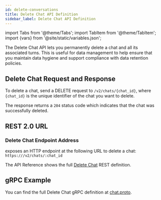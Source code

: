 ```yaml
---
id: delete-conversations
title: Delete Chat API Definition
sidebar_label: Delete Chat API Definition
---
```


import Tabs from '@theme/Tabs';
import TabItem from '@theme/TabItem';
import {vars} from '@site/static/variables.json';

The Delete Chat API lets you permanently delete a chat and all its associated
turns. This is useful for data management to help ensure that you
maintain data hygiene and support compliance with data retention policies.

## Delete Chat Request and Response

To delete a chat, send a DELETE request to `/v2/chats/{chat_id}`, where
`{chat_id}` is the unique identifier of the chat you want to delete.

The response returns a `204` status code which indicates that the chat was
successfully deleted.

## REST 2.0 URL

### Delete Chat Endpoint Address

<Config v="names.product"/> exposes an HTTP endpoint at the following URL
to delete a chat:
<code>https://<Config v="domains.rest.indexing"/>/v2/chats/:chat_id</code>

The API Reference shows the full [Delete Chat](/docs/rest-api/delete-chat) REST definition.

## gRPC Example

You can find the full Delete Chat gRPC definition at [chat.proto](https://github.com/vectara/protos/blob/main/chat.proto).
